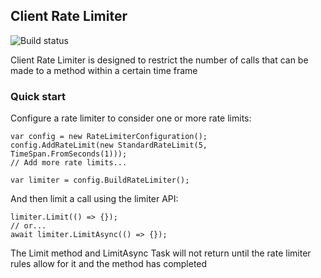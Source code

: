 ## Client Rate Limiter ## 
<img src="https://rickpowell.visualstudio.com/_apis/public/build/definitions/7ccde690-c6ba-43f3-a606-e7de05e52aed/1/badge" alt="Build status" />

Client Rate Limiter is designed to restrict the number of calls that can be made to a method within a certain time frame

### Quick start ###

Configure a rate limiter to consider one or more rate limits:

```
var config = new RateLimiterConfiguration();
config.AddRateLimit(new StandardRateLimit(5, TimeSpan.FromSeconds(1)));
// Add more rate limits...

var limiter = config.BuildRateLimiter();
```

And then limit a call using the limiter API:

```
limiter.Limit(() => {});
// or...
await limiter.LimitAsync(() => {});
```

The Limit method and LimitAsync Task will not return until the rate limiter rules allow for it and the method has completed
